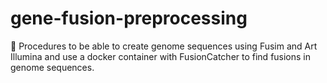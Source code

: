 # gene-fusion-preprocessing
🧬 Procedures to be able to create genome sequences using Fusim and Art Illumina and use a docker container with FusionCatcher to find fusions in genome sequences.
